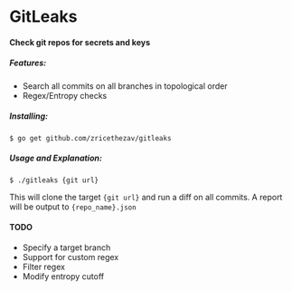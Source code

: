 # GitLeaks
#### Check git repos for secrets and keys

##### Features:
 * Search all commits on all branches in topological order
 * Regex/Entropy checks

##### Installing:
```
$ go get github.com/zricethezav/gitleaks
```

##### Usage and Explanation: 

```
$ ./gitleaks {git url}
```
This will clone the target `{git url}` and run a diff on all commits. A report will be output to `{repo_name}.json`

#### TODO
- Specify a target branch
- Support for custom regex
- Filter regex
- Modify entropy cutoff
